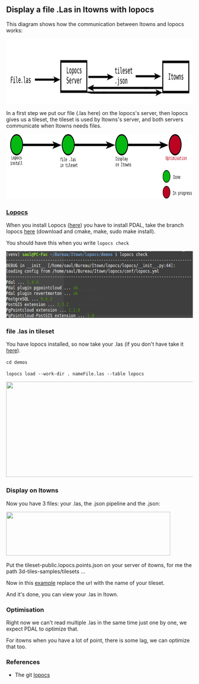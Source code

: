 
## Display a file .Las in Itowns with lopocs

  This diagram shows how the communication between Itowns and lopocs works:
  
  <img src="../Image/diapo2Sevimg26.png" width="900" height="175" />

  In a first step we put our file (.las here) on the lopocs's server, then lopocs gives us a tileset, the tileset is used by Itowns's server, and both servers communicate when Itowns needs files.

  <img src="../Image/Lopocs Schema1.png" width="900" height="175" />
  
### [Lopocs](https://github.com/Oslandia/lopocs#installation)

  When you install Lopocs ([here](https://github.com/Oslandia/lopocs#installation)) you have to install PDAL, take the branch lopocs [here](https://github.com/pblottiere/PDAL/tree/lopocs) (download and cmake, make, sudo make install).

  You should have this when you write ````lopocs check````
  
  <img src="../Image/LopocsValidation.png" width="643" height="180" /> 
    
### file .las in tileset

  You have lopocs installed, so now take your .las (if you don't have take it [here](https://oslandia.github.io/lopocs/)).
  
  ````cd demos```` 
  
  ````lopocs load --work-dir . nameFile.las --table lopocs````
  
  <img src="../Image/tutolopocs.png" width="1007" height="257" /> 
  
 

### Display on Itowns

  Now you have 3 files: your .las, the .json pipeline and the .json:
  
  <img src="../Image/tutolopocs2.png" width="443" height="118" /> 
  
  Put the tileset-public.lopocs.points.json on your server of itowns, for me the path 3d-tiles-samples/tilesets ... 
  
  Now in this [example](https://github.com/iTowns/itowns2/blob/master/examples/3dtiles.html) replace the url with the name of your tileset.
  
  And it's done, you can view your .las in Itown.
  
  
### Optimisation 

  Right now we can't read multiple .las in the same time just one by one, we expect PDAL to optimize that.
  
  For itowns when you have a lot of point, there is some lag, we can optimize that too.
  
### References

 * The git [lopocs](https://github.com/Oslandia/lopocs#installation)  
  
  
  
